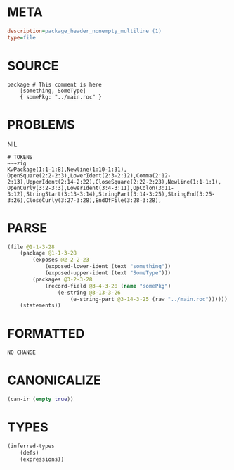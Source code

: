 # META
~~~ini
description=package_header_nonempty_multiline (1)
type=file
~~~
# SOURCE
~~~roc
package # This comment is here
	[something, SomeType]
	{ somePkg: "../main.roc" }
~~~
# PROBLEMS
NIL

~~~
# TOKENS
~~~zig
KwPackage(1:1-1:8),Newline(1:10-1:31),
OpenSquare(2:2-2:3),LowerIdent(2:3-2:12),Comma(2:12-2:13),UpperIdent(2:14-2:22),CloseSquare(2:22-2:23),Newline(1:1-1:1),
OpenCurly(3:2-3:3),LowerIdent(3:4-3:11),OpColon(3:11-3:12),StringStart(3:13-3:14),StringPart(3:14-3:25),StringEnd(3:25-3:26),CloseCurly(3:27-3:28),EndOfFile(3:28-3:28),
~~~
# PARSE
~~~clojure
(file @1-1-3-28
	(package @1-1-3-28
		(exposes @2-2-2-23
			(exposed-lower-ident (text "something"))
			(exposed-upper-ident (text "SomeType")))
		(packages @3-2-3-28
			(record-field @3-4-3-28 (name "somePkg")
				(e-string @3-13-3-26
					(e-string-part @3-14-3-25 (raw "../main.roc"))))))
	(statements))
~~~
# FORMATTED
~~~roc
NO CHANGE
~~~
# CANONICALIZE
~~~clojure
(can-ir (empty true))
~~~
# TYPES
~~~clojure
(inferred-types
	(defs)
	(expressions))
~~~